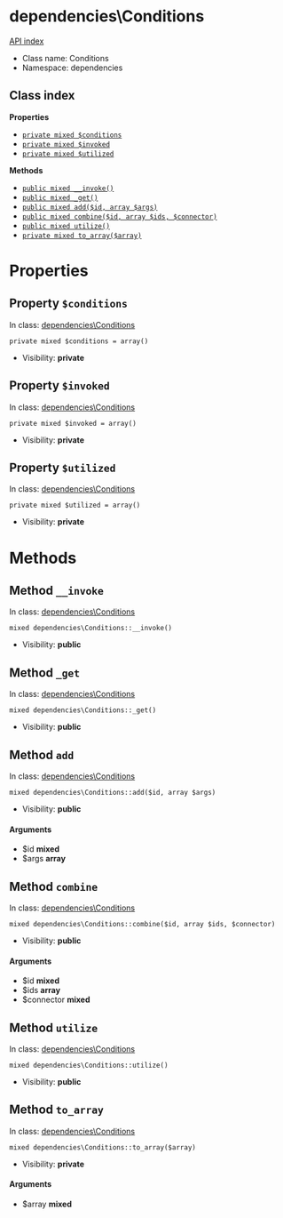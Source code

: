 # dependencies\Conditions
[API index](../API-index.md)






* Class name: Conditions
* Namespace: dependencies




## Class index

**Properties**
* [`private mixed $conditions`](#property-conditions)
* [`private mixed $invoked`](#property-invoked)
* [`private mixed $utilized`](#property-utilized)

**Methods**
* [`public mixed __invoke()`](#method-__invoke)
* [`public mixed _get()`](#method-_get)
* [`public mixed add($id, array $args)`](#method-add)
* [`public mixed combine($id, array $ids, $connector)`](#method-combine)
* [`public mixed utilize()`](#method-utilize)
* [`private mixed to_array($array)`](#method-to_array)







# Properties


## Property `$conditions`
In class: [dependencies\Conditions](#top)

```
private mixed $conditions = array()
```





* Visibility: **private**


## Property `$invoked`
In class: [dependencies\Conditions](#top)

```
private mixed $invoked = array()
```





* Visibility: **private**


## Property `$utilized`
In class: [dependencies\Conditions](#top)

```
private mixed $utilized = array()
```





* Visibility: **private**


# Methods


## Method `__invoke`
In class: [dependencies\Conditions](#top)

```
mixed dependencies\Conditions::__invoke()
```





* Visibility: **public**



## Method `_get`
In class: [dependencies\Conditions](#top)

```
mixed dependencies\Conditions::_get()
```





* Visibility: **public**



## Method `add`
In class: [dependencies\Conditions](#top)

```
mixed dependencies\Conditions::add($id, array $args)
```





* Visibility: **public**

#### Arguments

* $id **mixed**
* $args **array**



## Method `combine`
In class: [dependencies\Conditions](#top)

```
mixed dependencies\Conditions::combine($id, array $ids, $connector)
```





* Visibility: **public**

#### Arguments

* $id **mixed**
* $ids **array**
* $connector **mixed**



## Method `utilize`
In class: [dependencies\Conditions](#top)

```
mixed dependencies\Conditions::utilize()
```





* Visibility: **public**



## Method `to_array`
In class: [dependencies\Conditions](#top)

```
mixed dependencies\Conditions::to_array($array)
```





* Visibility: **private**

#### Arguments

* $array **mixed**


